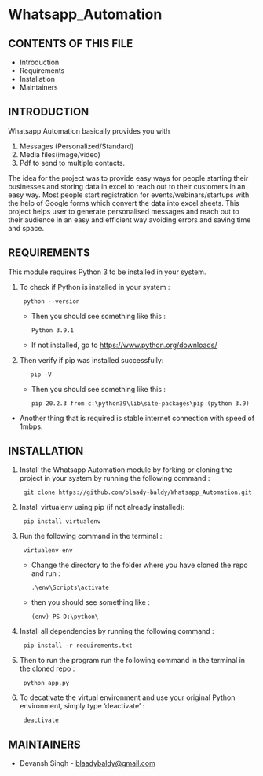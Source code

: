 # Whatsapp_Automation

CONTENTS OF THIS FILE
---------------------

 * Introduction
 * Requirements
 * Installation
 * Maintainers


INTRODUCTION
------------

Whatsapp Automation basically provides you with 
  1. Messages (Personalized/Standard)
  2. Media files(image/video)
  3. Pdf
to send to multiple contacts.

The idea for the project was to provide easy ways for people starting their businesses
and storing data in excel to reach out to their customers in an easy way.
Most people start registration for events/webinars/startups with the help of Google 
forms which convert the data into excel sheets.
This project helps user to generate personalised messages and reach out to their
audience in an easy and efficient way avoiding errors and saving time and space.

REQUIREMENTS
------------

This module requires Python 3 to be installed in your system.

1. To check if Python is installed in your system :

        python --version

    * Then you should see something like this :

          Python 3.9.1
    
    * If not installed, go to https://www.python.org/downloads/ 

2. Then verify if pip was installed successfully:

          pip -V

    * Then you should see something like this :

          pip 20.2.3 from c:\python39\lib\site-packages\pip (python 3.9)

* Another thing that is required is stable internet connection with speed of 1mbps.


INSTALLATION
------------

1. Install the Whatsapp Automation module by forking or cloning the project in your 
system by running the following command : 

        git clone https://github.com/blaady-baldy/Whatsapp_Automation.git

2. Install virtualenv using pip (if not already installed): 

        pip install virtualenv

3. Run the following command in the terminal :

        virtualenv env

    * Change the directory to the folder where you have cloned the repo and run :

          .\env\Scripts\activate

    * then you should see something like :

          (env) PS D:\python\


4. Install all dependencies by running the following command :

        pip install -r requirements.txt

5. Then to run the program run the following command in the terminal in the cloned repo :

        python app.py

6. To decativate the virtual environment and use your original Python environment, simply type ‘deactivate’ :

        deactivate


MAINTAINERS
-----------

 * Devansh Singh - blaadybaldy@gmail.com

 


